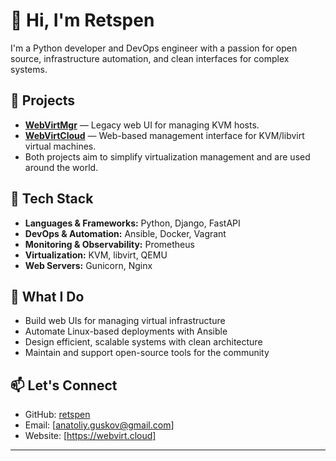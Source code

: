 # 👋 Hi, I'm Retspen

I'm a Python developer and DevOps engineer with a passion for open source, infrastructure automation, and clean interfaces for complex systems.

## 🚀 Projects

- **[WebVirtMgr](https://github.com/retspen/webvirtmgr)** — Legacy web UI for managing KVM hosts.  
- **[WebVirtCloud](https://github.com/webvirtcloud/webvirtcloud)** — Web-based management interface for KVM/libvirt virtual machines.  
- Both projects aim to simplify virtualization management and are used around the world.

## 🧰 Tech Stack

- **Languages & Frameworks:** Python, Django, FastAPI  
- **DevOps & Automation:** Ansible, Docker, Vagrant  
- **Monitoring & Observability:** Prometheus  
- **Virtualization:** KVM, libvirt, QEMU  
- **Web Servers:** Gunicorn, Nginx  

## 🔧 What I Do

- Build web UIs for managing virtual infrastructure  
- Automate Linux-based deployments with Ansible  
- Design efficient, scalable systems with clean architecture  
- Maintain and support open-source tools for the community

## 📫 Let's Connect

- GitHub: [retspen](https://github.com/retspen)  
- Email: [anatoliy.guskov@gmail.com]  
- Website: [https://webvirt.cloud]

---
